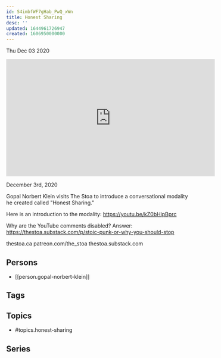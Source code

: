 ```yaml
---
id: S4imbfWF7gHab_PwQ_xWn
title: Honest Sharing
desc: ''
updated: 1644961726947
created: 1606950000000
---
```





Thu Dec 03 2020

<iframe width="560" height="315" src="https://www.youtube.com/embed/9hsWW3CjHmI" title="Honest Sharing w/ Gopal Norbert Klein" frameborder="0" allow="accelerometer; autoplay; clipboard-write; encrypted-media; gyroscope; picture-in-picture" allowfullscreen ></iframe>

December 3rd, 2020

Gopal Norbert Klein visits The Stoa to introduce a conversational modality he created called "Honest Sharing."

Here is an introduction to the modality: https://youtu.be/kZ0bHipBprc

Why are the YouTube comments disabled? Answer: https://thestoa.substack.com/p/stoic-punk-or-why-you-should-stop

thestoa.ca
patreon.com/the_stoa
thestoa.substack.com

## Persons

- [[person.gopal-norbert-klein]]

## Tags



## Topics

- #topics.honest-sharing

## Series



